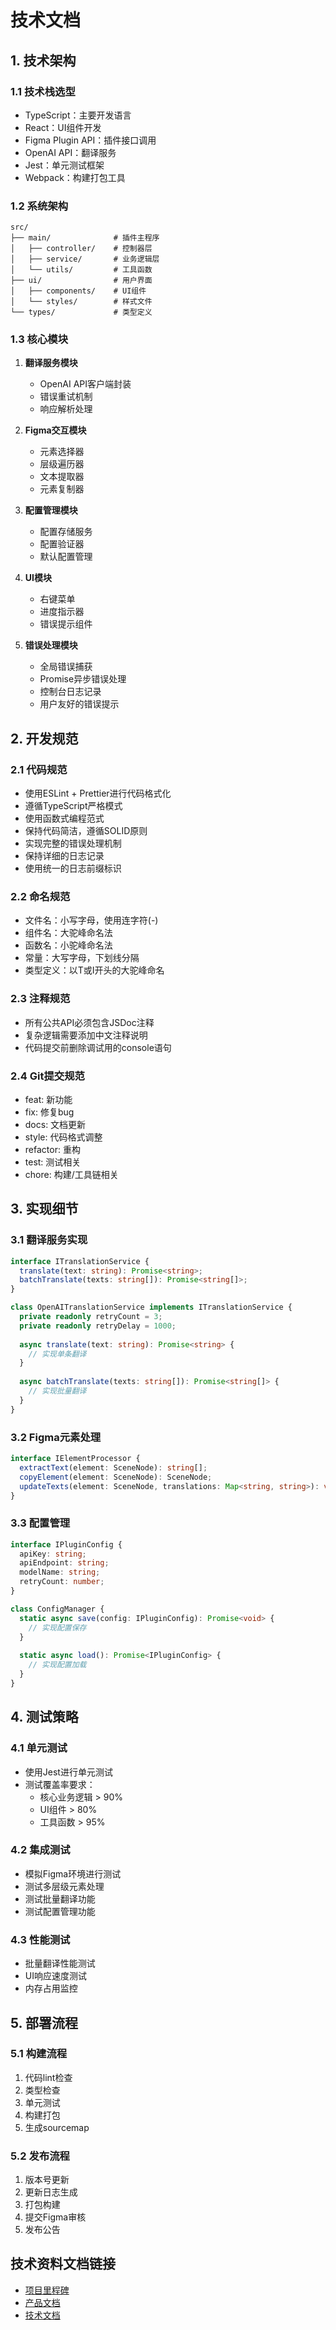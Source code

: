 # 技术文档

## 1. 技术架构

### 1.1 技术栈选型
- TypeScript：主要开发语言
- React：UI组件开发
- Figma Plugin API：插件接口调用
- OpenAI API：翻译服务
- Jest：单元测试框架
- Webpack：构建打包工具

### 1.2 系统架构
```
src/
├── main/              # 插件主程序
│   ├── controller/    # 控制器层
│   ├── service/       # 业务逻辑层
│   └── utils/         # 工具函数
├── ui/                # 用户界面
│   ├── components/    # UI组件
│   └── styles/        # 样式文件
└── types/             # 类型定义
```

### 1.3 核心模块
1. **翻译服务模块**
   - OpenAI API客户端封装
   - 错误重试机制
   - 响应解析处理

2. **Figma交互模块**
   - 元素选择器
   - 层级遍历器
   - 文本提取器
   - 元素复制器

3. **配置管理模块**
   - 配置存储服务
   - 配置验证器
   - 默认配置管理

4. **UI模块**
   - 右键菜单
   - 进度指示器
   - 错误提示组件

5. **错误处理模块**
   - 全局错误捕获
   - Promise异步错误处理
   - 控制台日志记录
   - 用户友好的错误提示

## 2. 开发规范

### 2.1 代码规范
- 使用ESLint + Prettier进行代码格式化
- 遵循TypeScript严格模式
- 使用函数式编程范式
- 保持代码简洁，遵循SOLID原则
- 实现完整的错误处理机制
- 保持详细的日志记录
- 使用统一的日志前缀标识

### 2.2 命名规范
- 文件名：小写字母，使用连字符(-)
- 组件名：大驼峰命名法
- 函数名：小驼峰命名法
- 常量：大写字母，下划线分隔
- 类型定义：以T或I开头的大驼峰命名

### 2.3 注释规范
- 所有公共API必须包含JSDoc注释
- 复杂逻辑需要添加中文注释说明
- 代码提交前删除调试用的console语句

### 2.4 Git提交规范
- feat: 新功能
- fix: 修复bug
- docs: 文档更新
- style: 代码格式调整
- refactor: 重构
- test: 测试相关
- chore: 构建/工具链相关

## 3. 实现细节

### 3.1 翻译服务实现
```typescript
interface ITranslationService {
  translate(text: string): Promise<string>;
  batchTranslate(texts: string[]): Promise<string[]>;
}

class OpenAITranslationService implements ITranslationService {
  private readonly retryCount = 3;
  private readonly retryDelay = 1000;
  
  async translate(text: string): Promise<string> {
    // 实现单条翻译
  }
  
  async batchTranslate(texts: string[]): Promise<string[]> {
    // 实现批量翻译
  }
}
```

### 3.2 Figma元素处理
```typescript
interface IElementProcessor {
  extractText(element: SceneNode): string[];
  copyElement(element: SceneNode): SceneNode;
  updateTexts(element: SceneNode, translations: Map<string, string>): void;
}
```

### 3.3 配置管理
```typescript
interface IPluginConfig {
  apiKey: string;
  apiEndpoint: string;
  modelName: string;
  retryCount: number;
}

class ConfigManager {
  static async save(config: IPluginConfig): Promise<void> {
    // 实现配置保存
  }
  
  static async load(): Promise<IPluginConfig> {
    // 实现配置加载
  }
}
```

## 4. 测试策略

### 4.1 单元测试
- 使用Jest进行单元测试
- 测试覆盖率要求：
  - 核心业务逻辑 > 90%
  - UI组件 > 80%
  - 工具函数 > 95%

### 4.2 集成测试
- 模拟Figma环境进行测试
- 测试多层级元素处理
- 测试批量翻译功能
- 测试配置管理功能

### 4.3 性能测试
- 批量翻译性能测试
- UI响应速度测试
- 内存占用监控

## 5. 部署流程

### 5.1 构建流程
1. 代码lint检查
2. 类型检查
3. 单元测试
4. 构建打包
5. 生成sourcemap

### 5.2 发布流程
1. 版本号更新
2. 更新日志生成
3. 打包构建
4. 提交Figma审核
5. 发布公告

## 技术资料文档链接

- [项目里程碑](./project_milestones.md)
- [产品文档](./product_doc.md)
- [技术文档](./technical_doc.md)